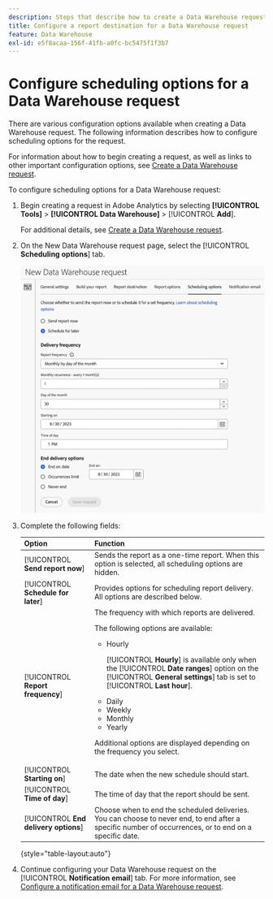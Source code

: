 ```yaml
---
description: Steps that describe how to create a Data Warehouse request.
title: Configure a report destination for a Data Warehouse request
feature: Data Warehouse
exl-id: e5f8acaa-156f-41fb-a0fc-bc5475f1f3b7
---
```

# Configure scheduling options for a Data Warehouse request

There are various configuration options available when creating a Data Warehouse request. The following information describes how to configure scheduling options for the request.

For information about how to begin creating a request, as well as links to other important configuration options, see [Create a Data Warehouse request](/help/export/data-warehouse/create-request/t-dw-create-request.md). 

To configure scheduling options for a Data Warehouse request:

1. Begin creating a request in Adobe Analytics by selecting **[!UICONTROL Tools]** > **[!UICONTROL Data Warehouse]** > [!UICONTROL **Add**].

   For additional details, see [Create a Data Warehouse request](/help/export/data-warehouse/create-request/t-dw-create-request.md).

1. On the New Data Warehouse request page, select the [!UICONTROL **Scheduling options**] tab.

   ![Report destination tab](assets/dw-scheduling-options.png) <!-- update screenshot -->

1. Complete the following fields:

   |Option | Function | 
   |---------|----------|
   | [!UICONTROL **Send report now**] | Sends the report as a one-time report. When this option is selected, all scheduling options are hidden. | 
   | [!UICONTROL **Schedule for later**] | Provides options for scheduling report delivery. All options are described below. |
   | [!UICONTROL **Report frequency**] | The frequency with which reports are delivered. <p>The following options are available:</p><ul><li>Hourly</li><p>[!UICONTROL **Hourly**] is available only when the [!UICONTROL **Date ranges**] option on the [!UICONTROL **General settings**] tab is set to [!UICONTROL **Last hour**].</p><li>Daily</li><li>Weekly</li><li>Monthly</li><li>Yearly</li></ul><p>Additional options are displayed depending on the frequency you select.</p> | 
   | [!UICONTROL **Starting on**] | The date when the new schedule should start. | 
   | [!UICONTROL **Time of day**] | The time of day that the report should be sent. | 
   | [!UICONTROL **End delivery options**] | Choose when to end the scheduled deliveries. You can choose to never end, to end after a specific number of occurrences, or to end on a specific date. | 

   {style="table-layout:auto"}

1. Continue configuring your Data Warehouse request on the [!UICONTROL **Notification email**] tab. For more information, see [Configure a notification email for a Data Warehouse request](/help/export/data-warehouse/create-request/dw-request-email.md).

